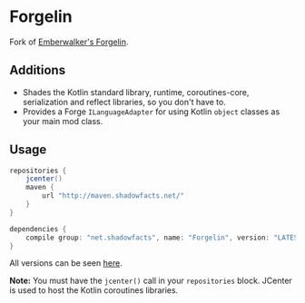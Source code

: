# Forgelin
Fork of [Emberwalker's Forgelin](https://github.com/Emberwalker/Forgelin).

## Additions
- Shades the Kotlin standard library, runtime, coroutines-core, serialization and reflect libraries, so you don't have to.
- Provides a Forge `ILanguageAdapter` for using Kotlin `object` classes as your main mod class.

## Usage
```groovy
repositories {
	jcenter()
	maven {
		url "http://maven.shadowfacts.net/"
	}
}

dependencies {
	compile group: "net.shadowfacts", name: "Forgelin", version: "LATEST_VERSION"
}
```

All versions can be seen [here](http://maven.shadowfacts.net/net/shadowfacts/Forgelin/).

**Note:** You must have the `jcenter()` call in your `repositories` block. JCenter is used to host the Kotlin coroutines libraries.
